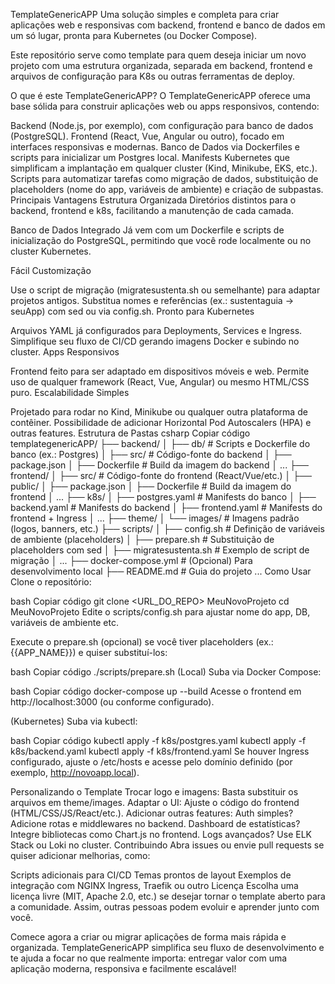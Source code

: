 TemplateGenericAPP
Uma solução simples e completa para criar aplicações web e responsivas com backend, frontend e banco de dados em um só lugar, pronta para Kubernetes (ou Docker Compose).

Este repositório serve como template para quem deseja iniciar um novo projeto com uma estrutura organizada, separada em backend, frontend e arquivos de configuração para K8s ou outras ferramentas de deploy.

O que é este TemplateGenericAPP?
O TemplateGenericAPP oferece uma base sólida para construir aplicações web ou apps responsivos, contendo:

Backend (Node.js, por exemplo), com configuração para banco de dados (PostgreSQL).
Frontend (React, Vue, Angular ou outro), focado em interfaces responsivas e modernas.
Banco de Dados via Dockerfiles e scripts para inicializar um Postgres local.
Manifests Kubernetes que simplificam a implantação em qualquer cluster (Kind, Minikube, EKS, etc.).
Scripts para automatizar tarefas como migração de dados, substituição de placeholders (nome do app, variáveis de ambiente) e criação de subpastas.
Principais Vantagens
Estrutura Organizada
Diretórios distintos para o backend, frontend e k8s, facilitando a manutenção de cada camada.

Banco de Dados Integrado
Já vem com um Dockerfile e scripts de inicialização do PostgreSQL, permitindo que você rode localmente ou no cluster Kubernetes.

Fácil Customização

Use o script de migração (migratesustenta.sh ou semelhante) para adaptar projetos antigos.
Substitua nomes e referências (ex.: sustentaguia → seuApp) com sed ou via config.sh.
Pronto para Kubernetes

Arquivos YAML já configurados para Deployments, Services e Ingress.
Simplifique seu fluxo de CI/CD gerando imagens Docker e subindo no cluster.
Apps Responsivos

Frontend feito para ser adaptado em dispositivos móveis e web.
Permite uso de qualquer framework (React, Vue, Angular) ou mesmo HTML/CSS puro.
Escalabilidade Simples

Projetado para rodar no Kind, Minikube ou qualquer outra plataforma de contêiner.
Possibilidade de adicionar Horizontal Pod Autoscalers (HPA) e outras features.
Estrutura de Pastas
csharp
Copiar código
templategenericAPP/
├── backend/
│   ├── db/                # Scripts e Dockerfile do banco (ex.: Postgres)
│   ├── src/               # Código-fonte do backend
│   ├── package.json
│   ├── Dockerfile         # Build da imagem do backend
│   ...
├── frontend/
│   ├── src/               # Código-fonte do frontend (React/Vue/etc.)
│   ├── public/
│   ├── package.json
│   ├── Dockerfile         # Build da imagem do frontend
│   ...
├── k8s/
│   ├── postgres.yaml      # Manifests do banco
│   ├── backend.yaml       # Manifests do backend
│   ├── frontend.yaml      # Manifests do frontend + Ingress
│   ...
├── theme/
│   └── images/            # Imagens padrão (logos, banners, etc.)
├── scripts/
│   ├── config.sh          # Definição de variáveis de ambiente (placeholders)
│   ├── prepare.sh         # Substituição de placeholders com sed
│   ├── migratesustenta.sh # Exemplo de script de migração
│   ...
├── docker-compose.yml      # (Opcional) Para desenvolvimento local
├── README.md               # Guia do projeto
...
Como Usar
Clone o repositório:

bash
Copiar código
git clone <URL_DO_REPO> MeuNovoProjeto
cd MeuNovoProjeto
Edite o scripts/config.sh para ajustar nome do app, DB, variáveis de ambiente etc.

Execute o prepare.sh (opcional) se você tiver placeholders (ex.: {{APP_NAME}}) e quiser substituí-los:

bash
Copiar código
./scripts/prepare.sh
(Local) Suba via Docker Compose:

bash
Copiar código
docker-compose up --build
Acesse o frontend em http://localhost:3000 (ou conforme configurado).

(Kubernetes) Suba via kubectl:

bash
Copiar código
kubectl apply -f k8s/postgres.yaml
kubectl apply -f k8s/backend.yaml
kubectl apply -f k8s/frontend.yaml
Se houver Ingress configurado, ajuste o /etc/hosts e acesse pelo domínio definido (por exemplo, http://novoapp.local).

Personalizando o Template
Trocar logo e imagens: Basta substituir os arquivos em theme/images.
Adaptar o UI: Ajuste o código do frontend (HTML/CSS/JS/React/etc.).
Adicionar outras features:
Auth simples? Adicione rotas e middlewares no backend.
Dashboard de estatísticas? Integre bibliotecas como Chart.js no frontend.
Logs avançados? Use ELK Stack ou Loki no cluster.
Contribuindo
Abra issues ou envie pull requests se quiser adicionar melhorias, como:

Scripts adicionais para CI/CD
Temas prontos de layout
Exemplos de integração com NGINX Ingress, Traefik ou outro
Licença
Escolha uma licença livre (MIT, Apache 2.0, etc.) se desejar tornar o template aberto para a comunidade. Assim, outras pessoas podem evoluir e aprender junto com você.

Comece agora a criar ou migrar aplicações de forma mais rápida e organizada.
TemplateGenericAPP simplifica seu fluxo de desenvolvimento e te ajuda a focar no que realmente importa: entregar valor com uma aplicação moderna, responsiva e facilmente escalável!






